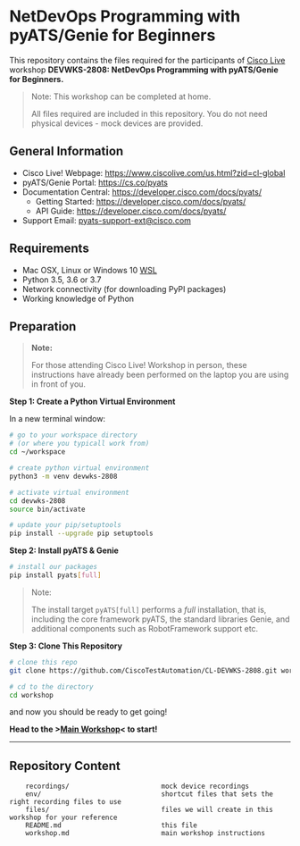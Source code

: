 # NetDevOps Programming with pyATS/Genie for Beginners

This repository contains the files required for the participants of 
[Cisco Live](https://www.ciscolive.com/us.html?zid=cl-global) workshop
**DEVWKS-2808: NetDevOps Programming with pyATS/Genie for Beginners.**

> Note: This workshop can be completed at home.
> 
> All files required are included in this repository. You do not need physical
> devices - mock devices are provided.

## General Information

- Cisco Live! Webpage: https://www.ciscolive.com/us.html?zid=cl-global
- pyATS/Genie Portal: https://cs.co/pyats
- Documentation Central: https://developer.cisco.com/docs/pyats/
  - Getting Started: https://developer.cisco.com/docs/pyats/
  - API Guide: https://developer.cisco.com/docs/pyats/
- Support Email: pyats-support-ext@cisco.com

## Requirements

- Mac OSX, Linux or Windows 10 [WSL](https://docs.microsoft.com/en-us/windows/wsl/install-win10)
- Python 3.5, 3.6 or 3.7
- Network connectivity (for downloading PyPI packages)
- Working knowledge of Python

## Preparation

> **Note:**
> 
> For those attending Cisco Live! Workshop in person, these instructions
> have already been performed on the laptop you are using in front of you.


**Step 1: Create a Python Virtual Environment**

In a new terminal window:

```bash
# go to your workspace directory
# (or where you typicall work from)
cd ~/workspace

# create python virtual environment
python3 -m venv devwks-2808

# activate virtual environment
cd devwks-2808
source bin/activate

# update your pip/setuptools
pip install --upgrade pip setuptools
```

**Step 2: Install pyATS & Genie**

```bash
# install our packages 
pip install pyats[full]
```

> Note:
>
> The install target `pyATS[full]` performs a *full* installation, that is, 
> including the core framework pyATS, the standard libraries Genie, and 
> additional components such as RobotFramework support etc.

**Step 3: Clone This Repository**

```bash
# clone this repo
git clone https://github.com/CiscoTestAutomation/CL-DEVWKS-2808.git workshop

# cd to the directory
cd workshop
```

and now you should be ready to get going!

**Head to the >[Main Workshop](workshop.md)< to start!**


--------------------------------------------------------------------------------

## Repository Content

```text
    recordings/                       mock device recordings
    env/                              shortcut files that sets the right recording files to use
    files/                            files we will create in this workshop for your reference
    README.md                         this file
    workshop.md                       main workshop instructions
```
